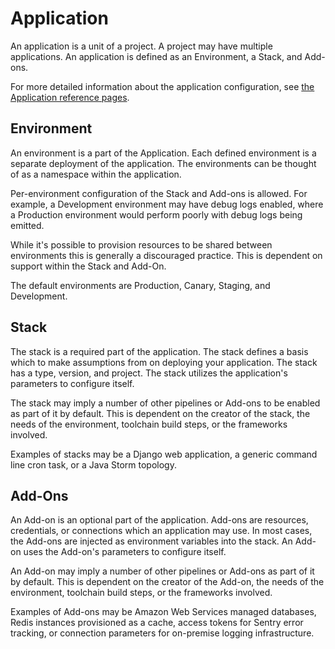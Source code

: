 # Application
An application is a unit of a project. A project may have multiple applications.
An application is defined as an Environment, a Stack, and Add-ons.

For more detailed information about the application configuration, see
[the Application reference pages](../reference/application.md).

## Environment
An environment is a part of the Application.  Each defined environment is a
separate deployment of the application.  The environments can be thought of
as a namespace within the application.

Per-environment configuration of the Stack and Add-ons is allowed. For example,
a Development environment may have debug logs enabled, where a Production
environment would perform poorly with debug logs being emitted.

While it's possible to provision resources to be shared between environments
this is generally a discouraged practice.  This is dependent on support within
the Stack and Add-On.

The default environments are Production, Canary, Staging, and Development.

## Stack
The stack is a required part of the application.  The stack defines a basis
which to make assumptions from on deploying your application.  The stack has a
type, version, and project.  The stack utilizes the application's parameters
to configure itself.

The stack may imply a number of other pipelines or Add-ons to be enabled as
part of it by default.  This is dependent on the creator of the stack, the
needs of the environment, toolchain build steps, or the frameworks involved.

Examples of stacks may be a Django web application, a generic command line
cron task, or a Java Storm topology.

## Add-Ons
An Add-on is an optional part of the application.  Add-ons are resources,
credentials, or connections which an application may use.  In most cases, the
Add-ons are injected as environment variables into the stack.  An Add-on uses
the Add-on's parameters to configure itself.

An Add-on may imply a number of other pipelines or Add-ons as part of it by
default.  This is dependent on the creator of the Add-on, the needs of the
environment, toolchain build steps, or the frameworks involved.

Examples of Add-ons may be Amazon Web Services managed databases, Redis
instances provisioned as a cache, access tokens for Sentry error tracking,
or connection parameters for on-premise logging infrastructure.
